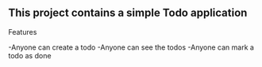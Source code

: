 ## This project contains a simple Todo application

Features

-Anyone can create a todo
-Anyone can see the todos
-Anyone can mark a todo as done 